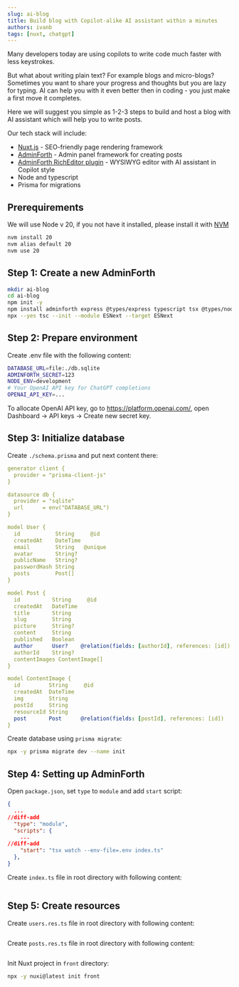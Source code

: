 ```yaml
---
slug: ai-blog
title: Build blog with Copilot-alike AI assistant within a minutes
authors: ivanb
tags: [nuxt, chatgpt]
---
```


Many developers today are using copilots to write code much faster with less keystrokes. 

But what about writing plain text? For example blogs and micro-blogs? Sometimes you want to share your progress and thoughts but you are lazy for typing. AI can help you with it even better then in coding - you just make a first move it completes.

Here we will suggest you simple as 1-2-3 steps to build and host a blog with AI assistant which will help you to write posts.

Our tech stack will include:

- [Nuxt.js](https://nuxt.com/) - SEO-friendly page rendering framework
- [AdminForth](https://adminforth.dev/) - Admin panel framework for creating posts
- [AdminForth RichEditor plugin](https://adminforth.dev/docs/tutorial/Plugins/RichEditor/) - WYSIWYG editor with AI assistant in Copilot style
- Node and typescript
- Prisma for migrations

## Prerequirements

We will use Node v 20, if you not have it installed, please install it with [NVM](https://github.com/nvm-sh/nvm?tab=readme-ov-file#install--update-script)

```bash
nvm install 20
nvm alias default 20
nvm use 20
```

## Step 1: Create a new AdminForth

```bash
mkdir ai-blog
cd ai-blog
npm init -y
npm install adminforth express @types/express typescript tsx @types/node --save-dev
npx --yes tsc --init --module ESNext --target ESNext
```

## Step 2: Prepare environment

Create .env file with the following content:

```bash title=".env"
DATABASE_URL=file:./db.sqlite
ADMINFORTH_SECRET=123
NODE_ENV=development
# Your OpenAI API key for ChatGPT completions
OPENAI_API_KEY=...
```

To allocate OpenAI API key, go to https://platform.openai.com/, open Dashboard -> API keys -> Create new secret key.

## Step 3: Initialize database

Create `./schema.prisma` and put next content there:


```yaml title="./schema.prisma" 
generator client {
  provider = "prisma-client-js"
}

datasource db {
  provider = "sqlite"
  url      = env("DATABASE_URL")
}

model User {
  id           String     @id
  createdAt    DateTime 
  email        String   @unique
  avatar       String?
  publicName   String?
  passwordHash String
  posts        Post[]
}

model Post {
  id          String     @id
  createdAt   DateTime 
  title       String
  slug        String
  picture     String?
  content     String
  published   Boolean  
  author      User?    @relation(fields: [authorId], references: [id])
  authorId    String?
  contentImages ContentImage[]
}

model ContentImage {
  id         String     @id
  createdAt  DateTime 
  img        String
  postId     String
  resourceId String
  post       Post      @relation(fields: [postId], references: [id])
}
```

Create database using `prisma migrate`:

```bash
npx -y prisma migrate dev --name init
```

## Step 4: Setting up AdminForth


Open `package.json`, set `type` to `module` and add `start` script:

```json title="./package.json"
{
  ...
//diff-add
  "type": "module",
  "scripts": {
    ...
//diff-add
    "start": "tsx watch --env-file=.env index.ts"
  },
}
```

Create `index.ts` file in root directory with following content:

```ts title="./index.ts"

```

## Step 5: Create resources

Create `users.res.ts` file in root directory with following content:

```ts title="./users.res.ts"

```


Create `posts.res.ts` file in root directory with following content:

```ts title="./posts.res.ts"


```




Init Nuxt project in `front` directory:

```bash
npx -y nuxi@latest init front
```